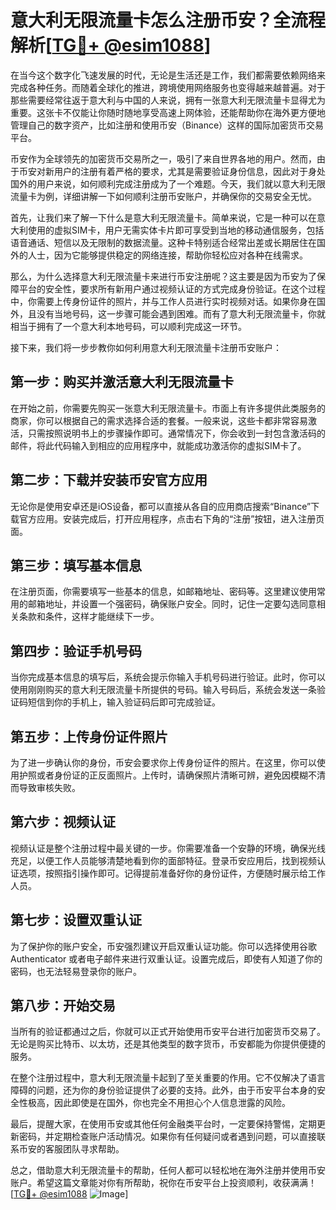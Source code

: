 # 意大利无限流量卡怎么注册币安？全流程解析[[TG💪+ @esim1088](https://t.me/s/esim1088)]

在当今这个数字化飞速发展的时代，无论是生活还是工作，我们都需要依赖网络来完成各种任务。而随着全球化的推进，跨境使用网络服务也变得越来越普遍。对于那些需要经常往返于意大利与中国的人来说，拥有一张意大利无限流量卡显得尤为重要。这张卡不仅能让你随时随地享受高速上网体验，还能帮助你在海外更方便地管理自己的数字资产，比如注册和使用币安（Binance）这样的国际加密货币交易平台。

币安作为全球领先的加密货币交易所之一，吸引了来自世界各地的用户。然而，由于币安对新用户的注册有着严格的要求，尤其是需要验证身份信息，因此对于身处国外的用户来说，如何顺利完成注册成为了一个难题。今天，我们就以意大利无限流量卡为例，详细讲解一下如何顺利注册币安账户，并确保你的交易安全无忧。

首先，让我们来了解一下什么是意大利无限流量卡。简单来说，它是一种可以在意大利使用的虚拟SIM卡，用户无需实体卡片即可享受到当地的移动通信服务，包括语音通话、短信以及无限制的数据流量。这种卡特别适合经常出差或长期居住在国外的人士，因为它能够提供稳定的网络连接，帮助你轻松应对各种在线需求。

那么，为什么选择意大利无限流量卡来进行币安注册呢？这主要是因为币安为了保障平台的安全性，要求所有新用户通过视频认证的方式完成身份验证。在这个过程中，你需要上传身份证件的照片，并与工作人员进行实时视频对话。如果你身在国外，且没有当地号码，这一步骤可能会遇到困难。而有了意大利无限流量卡，你就相当于拥有了一个意大利本地号码，可以顺利完成这一环节。

接下来，我们将一步步教你如何利用意大利无限流量卡注册币安账户：

## 第一步：购买并激活意大利无限流量卡

在开始之前，你需要先购买一张意大利无限流量卡。市面上有许多提供此类服务的商家，你可以根据自己的需求选择合适的套餐。一般来说，这些卡都非常容易激活，只需按照说明书上的步骤操作即可。通常情况下，你会收到一封包含激活码的邮件，将此代码输入到相应的应用程序中，就能成功激活你的虚拟SIM卡了。

## 第二步：下载并安装币安官方应用

无论你是使用安卓还是iOS设备，都可以直接从各自的应用商店搜索“Binance”下载官方应用。安装完成后，打开应用程序，点击右下角的“注册”按钮，进入注册页面。

## 第三步：填写基本信息

在注册页面，你需要填写一些基本的信息，如邮箱地址、密码等。这里建议使用常用的邮箱地址，并设置一个强密码，确保账户安全。同时，记住一定要勾选同意相关条款和条件，这样才能继续下一步。

## 第四步：验证手机号码

当你完成基本信息的填写后，系统会提示你输入手机号码进行验证。此时，你可以使用刚刚购买的意大利无限流量卡所提供的号码。输入号码后，系统会发送一条验证码短信到你的手机上，输入验证码后即可完成验证。

## 第五步：上传身份证件照片

为了进一步确认你的身份，币安会要求你上传身份证件的照片。在这里，你可以使用护照或者身份证的正反面照片。上传时，请确保照片清晰可辨，避免因模糊不清而导致审核失败。

## 第六步：视频认证

视频认证是整个注册过程中最关键的一步。你需要准备一个安静的环境，确保光线充足，以便工作人员能够清楚地看到你的面部特征。登录币安应用后，找到视频认证选项，按照指引操作即可。记得提前准备好你的身份证件，方便随时展示给工作人员。

## 第七步：设置双重认证

为了保护你的账户安全，币安强烈建议开启双重认证功能。你可以选择使用谷歌 Authenticator 或者电子邮件来进行双重认证。设置完成后，即使有人知道了你的密码，也无法轻易登录你的账户。

## 第八步：开始交易

当所有的验证都通过之后，你就可以正式开始使用币安平台进行加密货币交易了。无论是购买比特币、以太坊，还是其他类型的数字货币，币安都能为你提供便捷的服务。

在整个注册过程中，意大利无限流量卡起到了至关重要的作用。它不仅解决了语言障碍的问题，还为你的身份验证提供了必要的支持。此外，由于币安平台本身的安全性极高，因此即使是在国外，你也完全不用担心个人信息泄露的风险。

最后，提醒大家，在使用币安或其他任何金融类平台时，一定要保持警惕，定期更新密码，并定期检查账户活动情况。如果你有任何疑问或者遇到问题，可以直接联系币安的客服团队寻求帮助。

总之，借助意大利无限流量卡的帮助，任何人都可以轻松地在海外注册并使用币安账户。希望这篇文章能对你有所帮助，祝你在币安平台上投资顺利，收获满满！[[TG💪+ @esim1088](https://t.me/s/esim1088) ![Image](https://i.postimg.cc/4NQfJmqS/Snipaste-2025-05-13-00-14-12.png)]